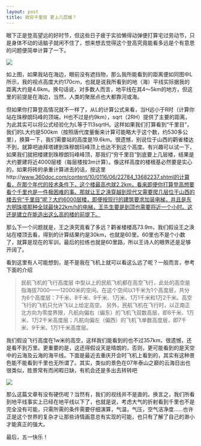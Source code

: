 ```yaml
---
layout: post
title: 欲穷千里目 更上几层楼？
---
```


眼下正是登高望远的好时节，但这些日子疲于实验懒得动弹便打算宅过劳动节，只是身体不动的话脑子就闲不住了，想来想去觉得这个登高究竟能看多远是个有意思的问题便简单计算了一下。

![](http://yufree.github.io/blogcn/figure/floor.png)

如上图，如果我站在海边，眼前没有遮挡物，那么我所能看到的距离便如同图中L所示，我的视点高度大约170cm，也就是说我所看到的地（海）平线实际据我的距离大约是4.6km。换句话说，对多数人而言，地平线在其4～5km的地方，但这里的前提是在海边，当然，人类的聚居点也大都靠河或海。

但如果你打算登高情况就不一样了，从L的计算公式来看，当H远小于R时（计算你站在珠穆朗玛峰的顶端，H也不过是约9km），sqrt（2RH）提供了主要的距离，为此其实可以将公式经验化为L等于113sqrtH。这样如果我们打算看到“千里目”，我们的L大约是500km（按照唐代度量衡来计算可能略大于这个数，约530多公里），换算一下，我们需要站的高度是19.6km。很遗憾，别说位于山西的鹳雀楼达不到，就算吧迪拜塔建到珠穆朗玛峰顶上也达不到这个高度。有兴趣可以试一下，如果我们就把楼建到珠穆朗玛峰峰顶，那我们“穷千里目”到底要上几层楼，结果是大约要建将近4000层楼（每层楼按3m计算）。像这样高度的楼根基必然要是实心的，如果将砖的承重计算进去的话，按这里http://www.360doc.com/content/10/0116/06/22784_13682237.shtml的计算看，在那个年代的技术条件下，这个楼最高也就2.2km，看来即便你打算登高想要看个千里也是一件极困难的事。那就让王之涣穿越到现代又需要爬几层位于山西的楼去穷“千里目”呢？大约6000层楼，即便按现行的建筑要求加装电梯，并且是东方明珠塔那种全球最快22km/h的电梯，王先生要是到顶也需要将近一个小时。这还是建立在能造出这么高的楼的前提下。

那么下一个问题就是，王之涣究竟看了多远？鹳雀楼楼高73.9m，我们假设王之涣站在楼顶去看，得到的计算结果约是30km，也就是60里。60里也不是个小数了，就算是现在的军训，最后的拉练也就是60里路，所以王诗人的眼界还是足够开阔了。

看到这里有人可能想到，是不是我在飞机上就可以看这么远了呢？一般而言，参考下面的介绍

> 民航飞机的飞行高度层
> 中型以上的民航飞机都在高空飞行，此处的高空是指海拔7000——12000米的空间。在这个空间以1千米为1个高度层，共分为6个高度层：7千米、8千米、9千米、1万米、1万1千米和1万2千米。高空飞行的飞机只允许飞以上给定高空。
> 另外，民航飞机在飞行时，以正南正北方向为零度界限，凡航向偏右（偏东）的飞机飞双数高层，即8千米、1万米、1万2千米高度层；凡航向偏左（偏西）的飞机飞单数高度层，即7千米、9千米、1万1千米高度层。

我们假设飞行高度在1w米的高空，这样我们能看到的也不过357km，很遗憾，还是看不到万里。更重要的是，这还得假设天是晴朗的，否则，更可能看到的是天空中的云海及云海的海平线。下面是最近去重庆开会时飞机上看到的，其实有这种景色能不能看到千里也无所谓了。其实，类似的景色在07年泰山之巅的云海日出也很类似，胜景常有而闲暇日缺，有机会还是多出去转转吧

![](http://yufree.github.io/blogcn/figure/cloud.jpg)

那么这篇文章有没有硬伤呢？当然有，我们的视线并不是直的。换言之，我们所看到地平线事实上已经在地平线以下了，也就是说，考虑大气的折射看到千里也不是完全没有可能，只需所需的条件需要仔细演算，气温，气压，空气洁净度……也许正是这个世界的复杂才让那些诗情画意总有实现的可能，也只有了解了自己的渺小才能真正的强大。

最后，五一快乐！